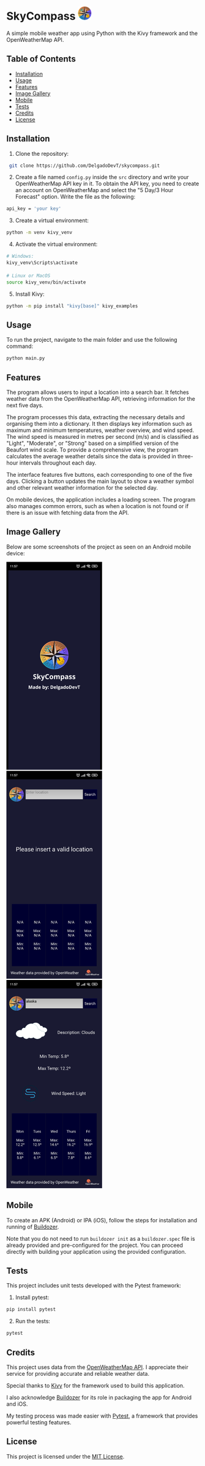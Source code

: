 # SkyCompass <img src="images/skycompass_logo.png" alt="Logo" width="35" height="35">
A simple mobile weather app using Python with the Kivy framework and the OpenWeatherMap API.

## Table of Contents
- [Installation](#installation)
- [Usage](#usage)
- [Features](#features)
- [Image Gallery](#image-gallery)
- [Mobile](#mobile)
- [Tests](#tests)
- [Credits](#credits)
- [License](#license)


## Installation
1. Clone the repository:
```bash
 git clone https://github.com/DelgadoDevT/skycompass.git
```

2. Create a file named `config.py` inside the `src` directory and write your OpenWeatherMap API key in it. To obtain the API key, you need to create an account on OpenWeatherMap and select the "5 Day/3 Hour Forecast" option. Write the file as the following:
```bash
api_key = 'your key'
```

3. Create a virtual environment:
```bash
python -m venv kivy_venv
 ```

4. Activate the virtual environment:
```bash
# Windows:
kivy_venv\Scripts\activate

# Linux or MacOS
source kivy_venv/bin/activate
```

5. Install Kivy:
```bash
python -m pip install "kivy[base]" kivy_examples
```

## Usage
To run the project, navigate to the main folder and use the following command:
```bash
python main.py
```

## Features
The program allows users to input a location into a search bar. It fetches weather data from the OpenWeatherMap API, retrieving information for the next five days.

The program processes this data, extracting the necessary details and organising them into a dictionary. It then displays key information such as maximum and minimum temperatures, weather overview, and wind speed. The wind speed is measured in metres per second (m/s) and is classified as "Light", "Moderate", or "Strong" based on a simplified version of the Beaufort wind scale. To provide a comprehensive view, the program calculates the average weather details since the data is provided in three-hour intervals throughout each day.

The interface features five buttons, each corresponding to one of the five days. Clicking a button updates the main layout to show a weather symbol and other relevant weather information for the selected day.

On mobile devices, the application includes a loading screen. The program also manages common errors, such as when a location is not found or if there is an issue with fetching data from the API.

## Image Gallery

Below are some screenshots of the project as seen on an Android mobile device:

<div>
    <img src="/screenshots/loading_screen.jpg" alt="Loading Screen" width="250" style="display:inline-block; margin-right:10px;">
    <img src="/screenshots/empty_screen.jpg" alt="Empty Screen" width="250" style="display:inline-block; margin-right:10px;">
    <img src="/screenshots/weather_screen.jpg" alt="Weather Screen" width="250" style="display:inline-block;">
</div>

## Mobile
To create an APK (Android) or IPA (iOS), follow the steps for installation and running of [Buildozer](https://buildozer.readthedocs.io/en/latest/).

Note that you do not need to run `buildozer init` as a `buildozer.spec` file is already provided and pre-configured for the project. You can proceed directly with building your application using the provided configuration.

## Tests
This project includes unit tests developed with the Pytest framework:
1. Install pytest:
```bash
pip install pytest
```

2. Run the tests:
```bash
pytest 
```

## Credits

This project uses data from the [OpenWeatherMap API](https://openweathermap.org/). I appreciate their service for providing accurate and reliable weather data.

Special thanks to [Kivy](https://kivy.org/) for the framework used to build this application.

I also acknowledge [Buildozer](https://buildozer.readthedocs.io/en/latest/) for its role in packaging the app for Android and iOS.

My testing process was made easier with [Pytest](https://docs.pytest.org/en/stable/), a framework that provides powerful testing features.

## License
This project is licensed under the [MIT License](LICENSE).

